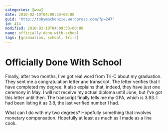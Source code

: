 ```yaml
---
categories: [www]
date: 2010-02-10T04:09:33+00:00
guid: 'http://tobymackenzie.wordpress.com/?p=247'
id: 414
modified: 2010-02-10T04:09:33+00:00
name: officially-done-with-school
tags: [graduation, school, tri-c]
---
```


Officially Done With School
===========================

Finally, after two months, I've got real word from Tri-C about my graduation.  They sent me a congratulation letter and transcript.  The letter verifies that I have completed my degree.  It also explains that, indeed, they have just one ceremony in May.  I will not receive my actual diploma until June, but I've got this letter until then.  The transcript finally tells me my GPA, which is 3.93.  I had been listing it as 3.8, the last verified number I had.

What can I do with my two degrees?  Hopefully something that involves monetary compensation.  Hopefully at least as much as I made as a line cook.
